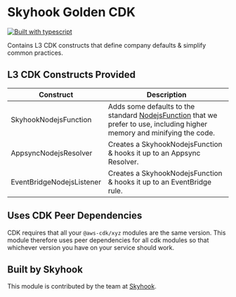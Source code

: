 # Skyhook Golden CDK

[![Built with
typescript](https://badgen.net/badge/icon/typescript?icon=typescript&label)](https://www.typescriptlang.org/)

Contains L3 CDK constructs that define company defaults & simplify common practices.

## L3 CDK Constructs Provided

| Construct                 | Description                                                                                                                                                                                                           |
| ------------------------- | --------------------------------------------------------------------------------------------------------------------------------------------------------------------------------------------------------------------- |
| SkyhookNodejsFunction     | Adds some defaults to the standard [NodejsFunction](https://docs.aws.amazon.com/cdk/api/latest/docs/@aws-cdk_aws-lambda-nodejs.NodejsFunction) that we prefer to use, including higher memory and minifying the code. |
| AppsyncNodejsResolver     | Creates a SkyhookNodejsFunction & hooks it up to an Appsync Resolver.                                                                                                                                                 |
| EventBridgeNodejsListener | Creates a SkyhookNodejsFunction & hooks it up to an EventBridge rule.                                                                                                                                                 |

## Uses CDK Peer Dependencies

CDK requires that all your `@aws-cdk/xyz` modules are the same version. This module therefore uses peer dependencies for
all cdk modules so that whichever version you have on your service should work.

## Built by Skyhook

This module is contributed by the team at [Skyhook](https://www.skyhookadventure.com/).

